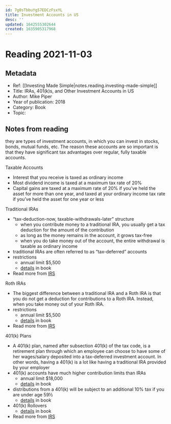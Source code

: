 ```yaml
---
id: 7g0sTbbuYg57EDCzFsxYL
title: Investment Accounts in US
desc: ''
updated: 1642555302644
created: 1635905317968
---
```

# Reading 2021-11-03

## Metadata

- Ref: [[Investing Made Simple|notes.reading.investing-made-simple]]
- Title: IRAs, 401(k)s, and Other Investment Accounts in US
- Author: Mike Piper
- Year of publication: 2018
- Category: Book
- Topic: 

## Notes from reading

they are types of investment accounts, in which you can invest in stocks, bonds, mutual funds, etc. The reason these accounts are so important is that they have significant tax advantages over regular, fully taxable accounts.

Taxable Accounts
- Interest that you receive is taxed as ordinary income
- Most dividend income is taxed at a maximum tax rate of 20%
- Capital gains are taxed at a maximum rate of 20% if you’ve held the asset for more than one year, and taxed at your ordinary income tax rate if you’ve held the asset for one year or less

Traditional IRAs
- “tax-deduction-now, taxable-withdrawals-later” structure
    - when you contribute money to a traditional IRA, you usually get a tax deduction for the amount of the contribution
    - as long as the money remains in the account, it grows tax-free
    - when you do take money out of the account, the entire withdrawal is taxable as ordinary income
- traditional IRAs are often referred to as “tax-deferred” accounts
- restrictions
    - annual limit $5,500
    - [details](https://hyp.is/_B1iYjxHEeyGZWOsvDYGdg/docdrop.org/epub/Investing-Made-Simple_-Index-Fu---Mike-Piper-l6y6s.epub/?loc=text/part0011.html) in book
- Read more from [IRS](https://www.irs.gov/retirement-plans/traditional-iras)

Roth IRAs
- The biggest difference between a traditional IRA and a Roth IRA is that you do not get a deduction for contributions to a Roth IRA. Instead, when you take money out of your Roth IRA.
- restrictions
    - annual limit $5,500
    - [details](https://hyp.is/ObflwDxIEeyPOkt_8X1wvw/docdrop.org/epub/Investing-Made-Simple_-Index-Fu---Mike-Piper-l6y6s.epub/?loc=text/part0011.html) in book
- Read more from [IRS](https://www.irs.gov/retirement-plans/roth-iras)

401(k) Plans
- A 401(k) plan, named after subsection 401(k) of the tax code, is a retirement plan through which an employee can choose to have some of her wages/salary deposited into a tax-deferred investment account. In other words, having a 401(k) is a lot like having a traditional IRA provided by your employer
- 401(k) accounts have much higher contribution limits than IRAs
    - annual limit $18,000
    - [details](https://hyp.is/hfMZADxIEeyLv7uD2ahwzQ/docdrop.org/epub/Investing-Made-Simple_-Index-Fu---Mike-Piper-l6y6s.epub/?loc=text/part0011.html) in book
- distributions from a 401(k) will be subject to an additional 10% tax if you are under age 59½
    - [details](https://hyp.is/sv9KVDxIEeyzRltAHK4GDg/docdrop.org/epub/Investing-Made-Simple_-Index-Fu---Mike-Piper-l6y6s.epub/?loc=text/part0011.html) in book
- 401(k) Rollovers
    - [details](https://hyp.is/com6hjt2Eeyp7S-0aIOjpA/docdrop.org/epub/Investing-Made-Simple_-Index-Fu---Mike-Piper-l6y6s.epub/?loc=text/part0011.html) in book
- Read more from [IRS](https://www.irs.gov/retirement-plans/401k-plans)
